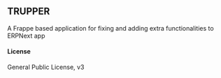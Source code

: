 ## TRUPPER

A Frappe based application for fixing and adding extra functionalities to ERPNext app

#### License

General Public License, v3